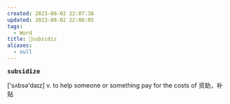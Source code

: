 ```yaml
---
created: 2023-08-02 22:07:38
updated: 2023-08-02 22:08:05
tags:
  - Word
title: 📖subsidiz
aliases:
  - null
---
```


<pre><strong>subsidize</strong></pre>
['sʌbsə'daɪz]
v. to help someone or something pay for the costs of 资助，补贴
